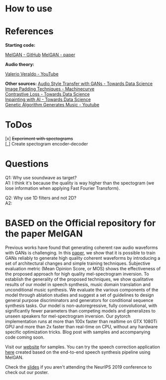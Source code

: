 # How to use


# References

**Starting code:**

[MelGAN - GitHub](https://github.com/descriptinc/melgan-neurips)
[MelGAN - paper](https://arxiv.org/pdf/1910.06711.pdf)

**Audio theory:**

[Valerio Veraldo - YouTube](https://www.youtube.com/watch?v=iCwMQJnKk2c&list=PL-wATfeyAMNqIee7cH3q1bh4QJFAaeNv0&ab_channel=ValerioVelardo-TheSoundofAI)

**Other sources:**
[Audio Style Transfer with GANs - Towards Data Science](https://towardsdatascience.com/voice-translation-and-audio-style-transfer-with-gans-b63d58f61854) \
[Image Padding Techniques - Machinecurve](https://www.machinecurve.com/index.php/2020/02/10/using-constant-padding-reflection-padding-and-replication-padding-with-keras/) \
[Contrastive Loss - Towards Data Science](https://towardsdatascience.com/how-to-choose-your-loss-when-designing-a-siamese-neural-net-contrastive-triplet-or-quadruplet-ecba11944ec) \
[Inpainting with AI - Towards Data Science](https://towardsdatascience.com/inpainting-with-ai-get-back-your-images-pytorch-a68f689128e5) \
[Genetic Algorithm Generates Music - Youtube](https://www.youtube.com/watch?v=aOsET8KapQQ&t=218s)

# ToDos

[x] <s>Experiment with spectograms</s> \
[_]  Create spectogram encoder-decoder

# Questions

Q1: Why use soundwave as target? \
A1: I think it's because the quality is way higher than the spectogram (we lose information when applying Fast Fourier Transform).

Q2: Why use 1D filters and not 2D? \
A2: 

# BASED on the Official repository for the paper MelGAN

Previous works have found that generating coherent raw audio waveforms with GANs is challenging. In this [paper](https://arxiv.org/abs/1910.06711), we show that it is possible to train GANs reliably to generate high quality coherent waveforms by introducing a set of architectural changes and simple training techniques. Subjective evaluation metric (Mean Opinion Score, or MOS) shows the effectiveness of the proposed approach for high quality mel-spectrogram inversion. To establish the generality of the proposed techniques, we show qualitative results of our model in speech synthesis, music domain translation and unconditional music synthesis. We evaluate the various components of the model through ablation studies and suggest a set of guidelines to design general purpose discriminators and generators for conditional sequence synthesis tasks. Our model is non-autoregressive, fully convolutional, with significantly fewer parameters than competing models and generalizes to unseen speakers for mel-spectrogram inversion. Our pytorch implementation runs at more than 100x faster than realtime on GTX 1080Ti GPU and more than 2x faster than real-time on CPU, without any hardware specific optimization tricks. Blog post with samples and accompanying code coming soon.

Visit our [website](https://melgan-neurips.github.io) for samples. You can try the speech correction application [here](https://www.descript.com/overdub) created based on the end-to-end speech synthesis pipeline using MelGAN.

Check the [slides](melgan_slides.pdf) if you aren't attending the NeurIPS 2019 conference to check out our poster.